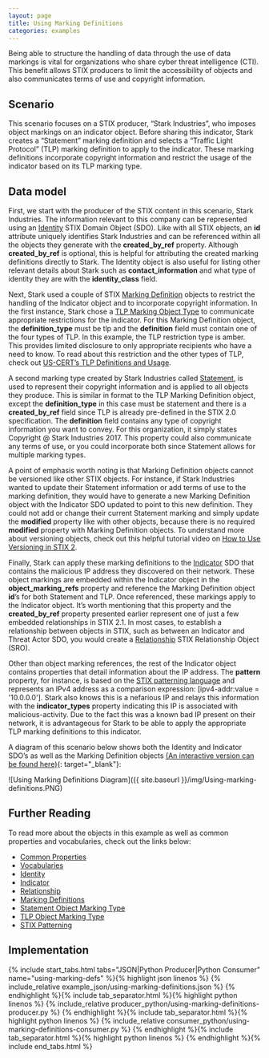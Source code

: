 ```yaml
---
layout: page
title: Using Marking Definitions
categories: examples
---
```


Being able to structure the handling of data through the use of data markings is vital for organizations who share cyber threat intelligence (CTI). This benefit allows STIX producers to limit the accessibility of objects and also communicates terms of use and copyright information.

**Scenario**
------------

This scenario focuses on a STIX producer, “Stark Industries”, who imposes object markings on an indicator object. Before sharing this indicator, Stark creates a “Statement” marking definition and selects a “Traffic Light Protocol” (TLP) marking definition to apply to the indicator. These marking definitions incorporate copyright information and restrict the usage of the indicator based on its TLP marking type.

**Data model**
--------------

First, we start with the producer of the STIX content in this scenario, Stark Industries. The information relevant to this company can be represented using an [Identity](https://docs.oasis-open.org/cti/stix/v2.1/cs01/stix-v2.1-cs01.html#_wh296fiwpklp) STIX Domain Object (SDO). Like with all STIX objects, an <span class="sdo">**id**</span> attribute uniquely identifies Stark Industries and can be referenced within all the objects they generate with the <span class="sdo">**created\_by\_ref**</span> property. Although <span class="sdo">**created\_by\_ref**</span> is optional, this is helpful for attributing the created marking definitions directly to Stark. The Identity object is also useful for listing other relevant details about Stark such as <span class="sdo">**contact\_information**</span> and what type of identity they are with the <span class="sdo">**identity\_class**</span> field.

Next, Stark used a couple of STIX [Marking Definition](https://docs.oasis-open.org/cti/stix/v2.1/cs01/stix-v2.1-cs01.html#_k5fndj2c7c1k) objects to restrict the handling of the Indicator object and to incorporate copyright information. In the first instance, Stark chose a [TLP Marking Object Type](https://docs.oasis-open.org/cti/stix/v2.1/cs01/stix-v2.1-cs01.html#_yd3ar14ekwrs) to communicate appropriate restrictions for the indicator. For this Marking Definition object, the <span class="sdo">**definition\_type**</span> must be <span class="values">tlp</span> and the <span class="sdo">**definition**</span> field must contain one of the four types of TLP. In this example, the TLP restriction type is <span class="values">amber</span>. This provides limited disclosure to only appropriate recipients who have a need to know. To read about this restriction and the other types of TLP, check out [US-CERT’s TLP Definitions and Usage](https://www.us-cert.gov/tlp).

A second marking type created by Stark Industries called [Statement](https://docs.oasis-open.org/cti/stix/v2.1/cs01/stix-v2.1-cs01.html#_3ru8r05saera), is used to represent their copyright information and is applied to all objects they produce. This is similar in format to the TLP Marking Definition object, except the <span class="sdo">**definition\_type**</span> in this case must be <span class="values">statement</span> and there is a <span class="sdo">**created\_by\_ref**</span> field since TLP is already pre-defined in the STIX 2.0 specification. The <span class="sdo">**definition**</span> field contains any type of copyright information you want to convey. For this organization, it simply states <span class="values">Copyright @ Stark Industries 2017</span>. This property could also communicate any terms of use, or you could incorporate both since Statement allows for multiple marking types.

A point of emphasis worth noting is that Marking Definition objects cannot be versioned like other STIX objects. For instance, if Stark Industries wanted to update their Statement information or add terms of use to the marking definition, they would have to generate a new Marking Definition object with the Indicator SDO updated to point to this new definition. They could not add or change their current Statement marking and simply update the <span class="sdo">**modified**</span> property like with other objects, because there is no required <span class="sdo">**modified**</span> property with Marking Definition objects. To understand more about versioning objects, check out this helpful tutorial video on [How to Use Versioning in STIX 2](https://www.youtube.com/watch?v=s4c4PHUfttE).

Finally, Stark can apply these marking definitions to the [Indicator](https://docs.oasis-open.org/cti/stix/v2.1/cs01/stix-v2.1-cs01.html#_muftrcpnf89v) SDO that contains the malicious IP address they discovered on their network. These object markings are embedded within the Indicator object in the <span class="sdo">**object\_marking\_refs**</span> property and reference the Marking Definition object <span class="sdo">**id**</span>’s for both Statement and TLP. Once referenced, these markings apply to the Indicator object. It’s worth mentioning that this property and the <span class="sdo">**created\_by\_ref**</span> property presented earlier represent one of just a few embedded relationships in STIX 2.1. In most cases, to establish a relationship between objects in STIX, such as between an Indicator and Threat Actor SDO, you would create a [Relationship](https://docs.oasis-open.org/cti/stix/v2.1/cs01/stix-v2.1-cs01.html#_e2e1szrqfoan) STIX Relationship Object (SRO).

Other than object marking references, the rest of the Indicator object contains properties that detail information about the IP address. The <span class="sdo">**pattern**</span> property, for instance, is based on the [STIX patterning language](https://docs.oasis-open.org/cti/stix/v2.1/cs01/stix-v2.1-cs01.html#_e8slinrhxcc9) and represents an IPv4 address as a comparison expression: <span class="values">\[ipv4-addr:value = '10.0.0.0'\]</span>. Stark also knows this is a nefarious IP and relays this information with the <span class="sdo">**indicator_types**</span> property indicating this IP is associated with <span class="values">malicious-activity</span>. Due to the fact this was a known bad IP present on their network, it is advantageous for Stark to be able to apply the appropriate TLP marking definitions to this indicator.

A diagram of this scenario below shows both the Identity and Indicator SDO’s as well as the Marking Definition objects [(An interactive version can be found here)](https://oasis-open.github.io/cti-stix-visualization/?url=https://raw.githubusercontent.com/oasis-open/cti-documentation/master/examples/example_json/using-marking-definitions.json){: target="_blank"}:

![Using Marking Definitions Diagram]({{ site.baseurl }}/img/Using-marking-definitions.PNG)

**Further Reading**
-------------------

To read more about the objects in this example as well as common properties and vocabularies, check out the links below:

-   [Common Properties](https://docs.oasis-open.org/cti/stix/v2.1/cs01/stix-v2.1-cs01.html#_xzbicbtscatx)
-   [Vocabularies](https://docs.oasis-open.org/cti/stix/v2.1/cs01/stix-v2.1-cs01.html#_izngjy1g98l2)
-   [Identity](https://docs.oasis-open.org/cti/stix/v2.1/cs01/stix-v2.1-cs01.html#_wh296fiwpklp)
-   [Indicator](https://docs.oasis-open.org/cti/stix/v2.1/cs01/stix-v2.1-cs01.html#_muftrcpnf89v)
-   [Relationship](https://docs.oasis-open.org/cti/stix/v2.1/cs01/stix-v2.1-cs01.html#_e2e1szrqfoan)
-   [Marking Definitions](https://docs.oasis-open.org/cti/stix/v2.1/cs01/stix-v2.1-cs01.html#_k5fndj2c7c1k)
-   [Statement Object Marking Type](https://docs.oasis-open.org/cti/stix/v2.1/cs01/stix-v2.1-cs01.html#_3ru8r05saera)
-   [TLP Object Marking Type](https://docs.oasis-open.org/cti/stix/v2.1/cs01/stix-v2.1-cs01.html#_yd3ar14ekwrs)
-   [STIX Patterning](https://docs.oasis-open.org/cti/stix/v2.1/cs01/stix-v2.1-cs01.html#_e8slinrhxcc9)

**Implementation**
------------------

{% include start_tabs.html tabs="JSON|Python Producer|Python Consumer" name="using-marking-defs" %}{% highlight json linenos %}
{% include_relative example_json/using-marking-definitions.json %}
{% endhighlight %}{% include tab_separator.html %}{% highlight python linenos %}
{% include_relative producer_python/using-marking-definitions-producer.py %}
{% endhighlight %}{% include tab_separator.html %}{% highlight python linenos %}
{% include_relative consumer_python/using-marking-definitions-consumer.py %}
{% endhighlight %}{% include tab_separator.html %}{% highlight python linenos %}
{% endhighlight %}{% include end_tabs.html %}
